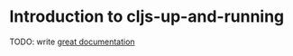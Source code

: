 # Introduction to cljs-up-and-running

TODO: write [great documentation](http://jacobian.org/writing/great-documentation/what-to-write/)
